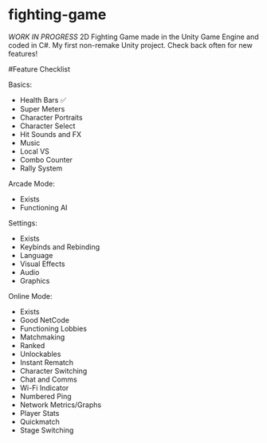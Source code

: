 # fighting-game
 *WORK IN PROGRESS* 2D Fighting Game made in the Unity Game Engine and coded in C#. My first non-remake Unity project. Check back often for new features!

#Feature Checklist

Basics:
- Health Bars ✅
- Super Meters
- Character Portraits
- Character Select
- Hit Sounds and FX
- Music
- Local VS
- Combo Counter
- Rally System

Arcade Mode:
- Exists
- Functioning AI

Settings:
- Exists
- Keybinds and Rebinding
- Language
- Visual Effects
- Audio
- Graphics

Online Mode:
- Exists
- Good NetCode
- Functioning Lobbies
- Matchmaking
- Ranked
- Unlockables
- Instant Rematch
- Character Switching
- Chat and Comms
- Wi-Fi Indicator
- Numbered Ping
- Network Metrics/Graphs
- Player Stats
- Quickmatch
- Stage Switching
